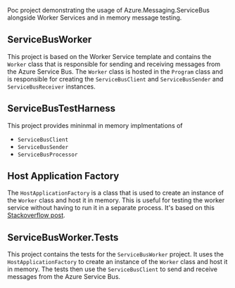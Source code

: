 Poc project demonstrating the usage of Azure.Messaging.ServiceBus alongside Worker Services and in memory message testing.


## ServiceBusWorker
This project is based on the Worker Service template and contains the `Worker` class that is responsible for sending and receiving messages from the Azure Service Bus. The `Worker` class is hosted in the `Program` class and is responsible for creating the `ServiceBusClient` and `ServiceBusSender` and `ServiceBusReceiver` instances.

## ServiceBusTestHarness
This project provides mininmal in memory implmentations of 
- `ServiceBusClient`
- `ServiceBusSender`
- `ServiceBusProcessor`




## Host Application Factory
The `HostApplicationFactory` is a class that is used to create an instance of the `Worker` class and host it in memory. This is useful for testing the worker service without having to run it in a separate process. It's based on this [Stackoverflow post](https://stackoverflow.com/questions/77371811/is-there-an-equivalent-for-webapplicationfactory-for-a-net-core-console-app/77734096#77734096).


## ServiceBusWorker.Tests
This project contains the tests for the `ServiceBusWorker` project. It uses the `HostApplicationFactory` to create an instance of the `Worker` class and host it in memory. The tests then use the `ServiceBusClient` to send and receive messages from the Azure Service Bus.

